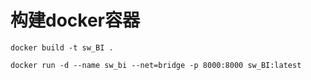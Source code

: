 # 构建docker容器

```shell
docker build -t sw_BI .
```

```shell
docker run -d --name sw_bi --net=bridge -p 8000:8000 sw_BI:latest
```